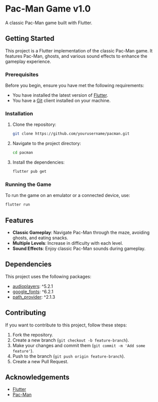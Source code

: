 # Pac-Man Game v1.0

A classic Pac-Man game built with Flutter.

## Getting Started

This project is a Flutter implementation of the classic Pac-Man game. It features Pac-Man, ghosts, and various sound effects to enhance the gameplay experience.

### Prerequisites

Before you begin, ensure you have met the following requirements:
- You have installed the latest version of [Flutter](https://flutter.dev/docs/get-started/install).
- You have a [Git](https://git-scm.com/) client installed on your machine.

### Installation

1. Clone the repository:

    ```sh
    git clone https://github.com/yourusername/pacman.git
    ```

2. Navigate to the project directory:

    ```sh
    cd pacman
    ```

3. Install the dependencies:

    ```sh
    flutter pub get
    ```

### Running the Game

To run the game on an emulator or a connected device, use:

```sh
flutter run
```

## Features

- **Classic Gameplay**: Navigate Pac-Man through the maze, avoiding ghosts, and eating snacks.
- **Multiple Levels**: Increase in difficulty with each level.
- **Sound Effects**: Enjoy classic Pac-Man sounds during gameplay.

## Dependencies

This project uses the following packages:

- [audioplayers](https://pub.dev/packages/audioplayers): ^5.2.1
- [google_fonts](https://pub.dev/packages/google_fonts): ^6.2.1
- [path_provider](https://pub.dev/packages/path_provider): ^2.1.3

## Contributing

If you want to contribute to this project, follow these steps:

1. Fork the repository.
2. Create a new branch (`git checkout -b feature-branch`).
3. Make your changes and commit them (`git commit -m 'Add some feature'`).
4. Push to the branch (`git push origin feature-branch`).
5. Create a new Pull Request.

## Acknowledgements

- [Flutter](https://flutter.dev/)
- [Pac-Man](https://en.wikipedia.org/wiki/Pac-Man)

